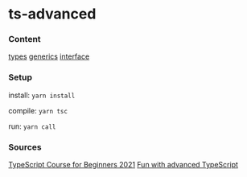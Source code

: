 # ts-advanced

### Content
[types](https://github.com/TurniXXD/ts-advanced/src/typescript/types.ts)
[generics](https://github.com/TurniXXD/ts-advanced/src/typescript/generics.ts)
[interface](https://github.com/TurniXXD/ts-advanced/src/typescript/interface.ts)

### Setup

install:
`yarn install`

compile:
`yarn tsc`

run:
`yarn call`

### Sources
[TypeScript Course for Beginners 2021](https://www.youtube.com/watch?v=BwuLxPH8IDs&t=6831s)
[Fun with advanced TypeScript](https://www.youtube.com/watch?v=nNse0r0aRT8)
